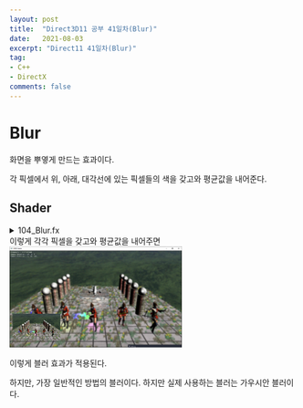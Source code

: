 ```yaml
---
layout: post
title:  "Direct3D11 공부 41일차(Blur)"
date:   2021-08-03
excerpt: "Direct11 41일차(Blur)"
tag:
- C++
- DirectX
comments: false
---
```


# Blur
화면을 뿌옇게 만드는 효과이다.

각 픽셀에서 위, 아래, 대각선에 있는 픽셀들의 색을 갖고와 평균값을 내어준다.

## Shader
<details>
<summary>104_Blur.fx</summary>
<div markdown="1">

```
uint BlurCount = 8;
float4 PS_Blur(VertexOutput input) : SV_Target
{
    float2 arr[9] =
    {
        float2(-1, -1), float2(+0, -1), float2(+1, -1),
        float2(-1, +0), float2(+0, +0), float2(+1, +0),
        float2(-1, +1), float2(+0, +1), float2(+1, +1)
    };
    
    float3 color = 0;
    for (uint blur = 1; blur < BlurCount; blur++)
    {
        for (int i = 0; i < 9; i++)
        {
            float x = arr[i].x * (float) blur * PixelSize.x;
            float y = arr[i].y * (float) blur * PixelSize.y;

            float2 uv = input.Uv + float2(x, y);
            color += DiffuseMap.Sample(LinearSampler, uv).rgb;
        }
    }    
    color /= (BlurCount) * 9;   
    
    return float4(color, 1.0f);
}
```

</div>
</details>
이렇게 각각 픽셀을 갖고와 평균값을 내어주면

<img src = "../assets/img/project/d3dx/day41/Blur.png" width="60%">

 이렇게 블러 효과가 적용된다.

 하지만, 가장 일반적인 방법의 블러이다. 하지만 실제 사용하는 블러는 가우시안 블러이다.
 